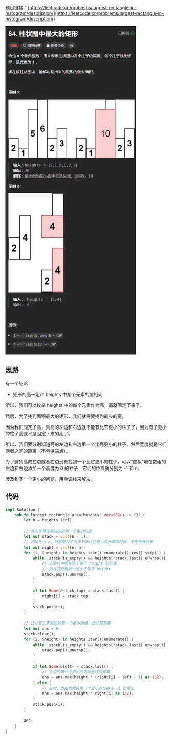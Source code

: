 题目链接：[https://leetcode.cn/problems/largest-rectangle-in-histogram/description/](https://leetcode.cn/problems/largest-rectangle-in-histogram/description/)



![](../../../../images/2025/1740572039058-1f81efbc-10f7-4453-8f03-c51c64b02bfc.png)

## 思路
有一个结论：

+ 矩形的高一定和 heights 中某个元素的值相同

所以，我们可以枚举 heights 中的每个元素作为高，高就固定下来了。

然后，为了找到面积最大的矩形，我们就需要找到最长的宽。

因为我们固定了高，则高的左边和右边就不能有比它更小的柱子了，因为有了更小的柱子高就不是固定下来的高了。

所以，我们要分别知道高的左边和右边第一个比高更小的柱子，然后宽度就是它们两者之间的距离（不包括端点）。

为了避免高的左边或者右边没有找到一个比它更小的柱子，可以“虚拟”地在数组的左边和右边添加一个高度为 0 的柱子，它们的位置就分别为 -1 和 n。

涉及到下一个更小的问题，用单调栈来解决。

## 代码
```rust
impl Solution {
    pub fn largest_rectangle_area(heights: Vec<i32>) -> i32 {
        let n = heights.len();

        // 首先计算元素右边的第一个更小的值
        let mut stack = vec![n - 1];
        // 初始化为 n，目的是为了当找不到比它更小的元素的时候，不用特殊判断
        let mut right = vec![n; n];
        for (i, &height) in heights.iter().enumerate().rev().skip(1) {
            while !stack.is_empty() && heights[*stack.last().unwrap()] >= height {
                // 去除栈中所有大于等于 height 的元素
                // 则栈顶元素就一定小于等于 height
                stack.pop().unwrap();
            }

            if let Some(&stack_top) = stack.last() {
                right[i] = stack_top;
            }
            stack.push(i);
        }

        // 边计算元素左边的第一个更小的值，边计算答案
        let mut ans = 0;
        stack.clear();
        for (i, &height) in heights.iter().enumerate() {
            while !stack.is_empty() && heights[*stack.last().unwrap()] >= height {
                stack.pop().unwrap();
            }

            if let Some(&left) = stack.last() {
                // 左边的第一个更小的值就是栈顶元素
                ans = ans.max(height * (right[i] - left - 1) as i32);
            } else {
                // 此时，虚拟地假设第一个更小的位置在 -1 位置上
                ans = ans.max(height * right[i] as i32);
            }
            stack.push(i);
        }  

        ans
    }
}
```

